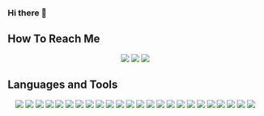 ### Hi there 👋



## How To Reach Me

<p align="center"> 
<a href="https://www.linkedin.com/in/kameron-farshchian/">
<img src="https://img.shields.io/badge/LinkedIn-0077B5?style=for-the-badge&logo=linkedin&logoColor=white"></a> 
<a href="mailto:kfarshchian@gmail.com">
<img src="https://img.shields.io/badge/Gmail-D14836?style=for-the-badge&logo=gmail&logoColor=white"></a> 
<a href="https://kfarshchian.netlify.app/">
<img src="https://img.shields.io/badge/My_Portfolio-yellow?style=for-the-badge&logo=AngelList&logoColor=white"></a></p> 

## Languages and Tools

<p align="center">
  <img src="https://img.shields.io/badge/Visual_Studio_Code-0078d7.svg?style=for-the-badge&logo=visual-studio-code&logoColor=white">
  <img src="https://img.shields.io/badge/GitHub-100000?style=for-the-badge&logo=github&logoColor=white">
  <img src="https://img.shields.io/badge/HTML-239120?style=for-the-badge&logo=html5&logoColor=white">
  <img src="https://img.shields.io/badge/CSS-239120?&style=for-the-badge&logo=css3&logoColor=white">
  <img src="https://img.shields.io/badge/Git-335c67?style=for-the-badge">
  <img src="https://img.shields.io/badge/Advanced_CSS-e09f3e?style=for-the-badge">
  <img src="https://img.shields.io/badge/JavaScript-F7DF1E?style=for-the-badge&logo=javascript&logoColor=black">
  <img src="https://img.shields.io/badge/Web_API's-9e2a2b?style=for-the-badge">
  <img src="https://img.shields.io/badge/Third_Party_API's-540b0e?style=for-the-badge">
  <img src="https://img.shields.io/badge/Server_Side_API's-335c67?style=for-the-badge">
  <img src="https://img.shields.io/badge/bulma-00D0B1?style=for-the-badge&logo=bulma&logoColor=white">
  <img src="https://img.shields.io/badge/Node.js-43853D?style=for-the-badge&logo=node.js&logoColor=white">
  <img src="https://img.shields.io/badge/Express.js-404D59?style=for-the-badge">
  <img src="https://img.shields.io/badge/MySQL-005C84?style=for-the-badge&logo=mysql&logoColor=white">
  <img src="https://img.shields.io/badge/Object_Oriented_Programming-9e2a2b?style=for-the-badge">
  <img src="https://img.shields.io/badge/Heroku-430098?style=for-the-badge&logo=heroku&logoColor=white">
  <img src="https://img.shields.io/badge/Insomnia-black?style=for-the-badge&logo=insomnia&logoColor=5849BE">
  <img src="https://img.shields.io/badge/Model_View_Controller-540b0e?style=for-the-badge">
  <img src="https://img.shields.io/badge/NoSQL-335c67?style=for-the-badge">
  <img src="https://img.shields.io/badge/MongoDB-4EA94B?style=for-the-badge&logo=mongodb&logoColor=white">
  <img src="https://img.shields.io/badge/Progressive_Web_Applications-e09f3e?style=for-the-badge">
  <img src="https://img.shields.io/badge/React-20232A?style=for-the-badge&logo=react&logoColor=61DAFB">
  <img src="https://img.shields.io/badge/MERN-9e2a2b?style=for-the-badge">
  <img src="https://img.shields.io/badge/State-540b0e?style=for-the-badge">
</p>





<!--
**kfarshchian/kfarshchian** is a ✨ _special_ ✨ repository because its `README.md` (this file) appears on your GitHub profile.

Here are some ideas to get you started:

- 🔭 I’m currently working on ...
- 🌱 I’m currently learning ...
- 👯 I’m looking to collaborate on ...
- 🤔 I’m looking for help with ...
- 💬 Ask me about ...
- 📫 How to reach me: ...
- 😄 Pronouns: ...
- ⚡ Fun fact: ...
-->
